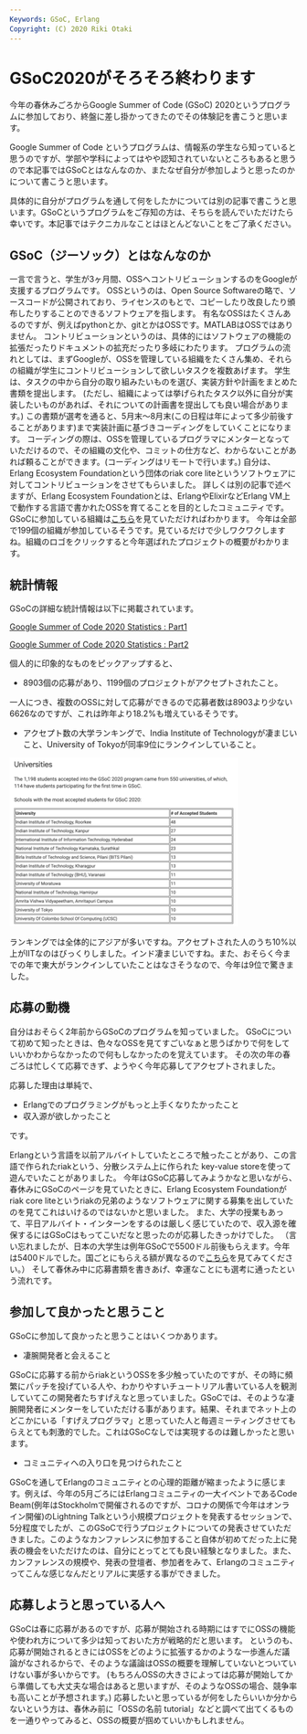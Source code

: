 ```yaml
---
Keywords: GSoC, Erlang
Copyright: (C) 2020 Riki Otaki
---
```


# GSoC2020がそろそろ終わります

今年の春休みごろからGoogle Summer of Code (GSoC) 2020というプログラムに参加しており、終盤に差し掛かってきたのでその体験記を書こうと思います。

Google Summer of Code というプログラムは、情報系の学生なら知っていると思うのですが、学部や学科によってはやや認知されていないところもあると思うので本記事ではGSoCとはなんなのか、またなぜ自分が参加しようと思ったのかについて書こうと思います。

具体的に自分がプログラムを通して何をしたかについては別の記事で書こうと思います。GSoCというプログラムをご存知の方は、そちらを読んでいただけたら幸いです。本記事ではテクニカルなことはほとんどないことをご了承ください。

## GSoC（ジーソック）とはなんなのか

一言で言うと、学生が3ヶ月間、OSSへコントリビューションするのをGoogleが支援するプログラムです。
OSSというのは、Open Source Softwareの略で、ソースコードが公開されており、ライセンスのもとで、コピーしたり改良したり頒布したりすることのできるソフトウェアを指します。
有名なOSSはたくさんあるのですが、例えばpythonとか、gitとかはOSSです。MATLABはOSSではありません。
コントリビューションというのは、具体的にはソフトウェアの機能の拡張だったりドキュメントの拡充だったり多岐にわたります。
プログラムの流れとしては、まずGoogleが、OSSを管理している組織をたくさん集め、それらの組織が学生にコントリビューションして欲しいタスクを複数あげます。
学生は、タスクの中から自分の取り組みたいものを選び、実装方針や計画をまとめた書類を提出します。
(ただし、組織によっては挙げられたタスク以外に自分が実装したいものがあれば、それについての計画書を提出しても良い場合があります。)
この書類が選考を通ると、5月末〜8月末(この日程は年によって多少前後することがあります)まで実装計画に基づきコーディングをしていくことになります。
コーディングの際は、OSSを管理しているプログラマにメンターとなっていただけるので、その組織の文化や、コミットの仕方など、わからないことがあれば頼ることができます。(コーディングはリモートで行います。)
自分は、Erlang Ecosystem Foundationという団体のriak core liteというソフトウェアに対してコントリビューションをさせてもらいました。
詳しくは別の記事で述べますが、Erlang Ecosystem Foundationとは、ErlangやElixirなどErlang VM上で動作する言語で書かれたOSSを育てることを目的としたコミュニティです。
GSoCに参加している組織は[こちら](https://summerofcode.withgoogle.com/organizations/)を見ていただければわかります。
今年は全部で199個の組織が参加しているそうです。見ているだけで少しワクワクしますね。組織のロゴをクリックすると今年選ばれたプロジェクトの概要がわかります。

## 統計情報

GSoCの詳細な統計情報は以下に掲載されています。

[Google Summer of Code 2020 Statistics : Part1](https://opensource.googleblog.com/2020/06/google-summer-of-code-2020-statistics.html)

[Google Summer of Code 2020 Statistics : Part2](https://opensource.googleblog.com/2020/08/google-summer-of-code-2020-statistics.html)

個人的に印象的なものをピックアップすると、

- 8903個の応募があり、1199個のプロジェクトがアクセプトされたこと。

一人につき、複数のOSSに対して応募ができるので応募者数は8903より少ない6626なのですが、これは昨年より18.2%も増えているそうです。

- アクセプト数の大学ランキングで、India Institute of Technologyが凄まじいこと、University of Tokyoが同率9位にランクインしていること。

![アクセプト数の大学ランキング](images/numofaccepts.png)

ランキングでは全体的にアジアが多いですね。アクセプトされた人のうち10%以上がIITなのはびっくりしました。インド凄まじいですね。また、おそらく今までの年で東大がランクインしていたことはなさそうなので、今年は9位で驚きました。

## 応募の動機

自分はおそらく2年前からGSoCのプログラムを知っていました。
GSoCについて初めて知ったときは、色々なOSSを見てすごいなぁと思うばかりで何をしていいかわからなかったので何もしなかったのを覚えています。
その次の年の春ごろは忙しくて応募できず、ようやく今年応募してアクセプトされました。

応募した理由は単純で、

- Erlangでのプログラミングがもっと上手くなりたかったこと
- 収入源が欲しかったこと

です。

Erlangという言語を以前アルバイトしていたところで触ったことがあり、この言語で作られたriakという、分散システム上に作られた key-value storeを使って遊んでいたことがありました。
今年はGSoC応募してみようかなと思いながら、春休みにGSoCのページを見ていたときに、Erlang Ecosystem Foundationがriak core liteというriakの兄弟のようなソフトウェアに関する募集を出していたのを見てこれはいけるのではないかと思いました。
また、大学の授業もあって、平日アルバイト・インターンをするのは厳しく感じていたので、収入源を確保するにはGSoCはもってこいだなと思ったのが応募したきっかけでした。
（言い忘れましたが、日本の大学生は例年GSoCで5500ドル前後もらえます。今年は5400ドルでした。国ごとにもらえる額が異なるので[こちら](https://developers.google.com/open-source/gsoc/help/student-stipends)を見てみてください。）
そして春休み中に応募書類を書きあげ、幸運なことにも選考に通ったという流れです。

## 参加して良かったと思うこと

GSoCに参加して良かったと思うことはいくつかあります。

- 凄腕開発者と会えること

GSoCに応募する前からriakというOSSを多少触っていたのですが、その時に頻繁にパッチを投げている人や、わかりやすいチュートリアル書いている人を観測していてこの開発者たちすげえなと思っていました。GSoCでは、そのような凄腕開発者にメンターをしていただける事があります。結果、それまでネット上のどこかにいる「すげえプログラマ」と思っていた人と毎週ミーティングさせてもらえとても刺激的でした。これはGSoCなしでは実現するのは難しかったと思います。

- コミュニティへの入り口を見つけられたこと

GSoCを通してErlangのコミュニティとの心理的距離が縮まったように感じます。例えば、今年の5月ごろにはErlangコミュニティの一大イベントであるCode Beam(例年はStockholmで開催されるのですが、コロナの関係で今年はオンライン開催)のLightning Talkという小規模プロジェクトを発表するセッションで、5分程度でしたが、このGSoCで行うプロジェクトについての発表させていただきました。このようなカンファレンスに参加すること自体が初めてだった上に発表の機会をいただけたのは、自分にとってとても良い経験となりました。また、カンファレンスの規模や、発表の登壇者、参加者をみて、Erlangのコミュニティってこんな感じなんだとリアルに実感する事ができました。

## 応募しようと思っている人へ

GSoCは春に応募があるのですが、応募が開始される時期にはすでにOSSの機能や使われ方について多少は知っておいた方が戦略的だと思います。
というのも、応募が開始されるときにはOSSをどのように拡張するかのような一歩進んだ議論がなされるからで、そのような議論はOSSの概要を理解していないとついていけない事が多いからです。
(もちろんOSSの大きさによっては応募が開始してから準備しても大丈夫な場合はあると思いますが、そのようなOSSの場合、競争率も高いことが予想されます。)
応募したいと思っているが何をしたらいいか分からないという方は、春休み前に「OSSの名前 tutorial」などと調べて出てくるものを一通りやってみると、OSSの概要が掴めていいかもしれません。
